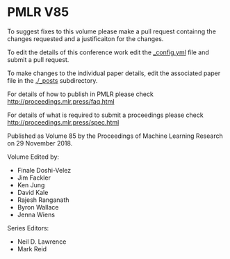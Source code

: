 # PMLR V85

To suggest fixes to this volume please make a pull request containng the changes requested and a justificaiton for the changes.

To edit the details of this conference work edit the [_config.yml](./_config.yml) file and submit a pull request.

To make changes to the individual paper details, edit the associated paper file in the [./_posts](./_posts) subdirectory.

For details of how to publish in PMLR please check http://proceedings.mlr.press/faq.html

For details of what is required to submit a proceedings please check http://proceedings.mlr.press/spec.html



Published as Volume 85 by the Proceedings of Machine Learning Research on 29 November 2018.

Volume Edited by:
  * Finale Doshi-Velez
  * Jim Fackler
  * Ken Jung
  * David Kale
  * Rajesh Ranganath
  * Byron Wallace
  * Jenna Wiens

Series Editors:
  * Neil D. Lawrence
  * Mark Reid
